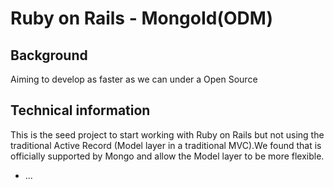 # Ruby on Rails - MongoId(ODM)

## Background

Aiming to develop as faster as we can under a Open Source 

## Technical information

This is  the seed project to start working with Ruby on Rails but not using the traditional Active Record (Model layer in a traditional MVC).We found that is officially supported by Mongo and allow the Model layer to be more flexible.


* ...
